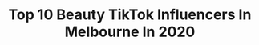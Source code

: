 ---
title: Top 10 Beauty TikTok Influencers In Melbourne In 2020
description: >-
  Find top beauty TikTok influencers in Melbourne in 2020. Most popular hashtags: #beauty #coronavirus #aussietreats #mycrib.
platform: TikTok
profiles:
  - username: "glambyson"
    fullname: >-
      Sonali Kapoor
    location: "Australia"
    followers: 15938
    engagement: 433
    commentsToLikes: 0.024494
    id: cka0rnodrhs320i78fc9bgoee
    verified: false
    hashtags: "#tiktokmakeup, #music, #beauty, #coles"
  - username: "timtavaria"
    fullname: >-
      Tim Tavaria
    location: "Australia"
    followers: 14650
    engagement: 788
    commentsToLikes: 0.025203
    id: cka67s61xm5e80i785hcija0o
    verified: false
    hashtags: "#thankful, #custombike, #baby, #gonnabefriends"
  - username: "caladenia"
    fullname: >-
      em
    location: "Australia"
    followers: 21106
    engagement: 678
    commentsToLikes: 0.019895
    id: ck9ejaxcd1y7n0j78018v6m9j
    verified: false
    hashtags: "#bird, #naturecore, #flowers, #woodland"
  - username: "shammiltd"
    fullname: >-
      Shammi
    location: "Australia"
    followers: 655722
    engagement: 1104
    commentsToLikes: 0.004750
    id: cka7v9yd0ver50i78iow6k1dj
    verified: true
    hashtags: "#schoolsout, #money, #bestfriends, #newchallenege"
  - username: "dailyxgrwm"
    fullname: >-
      ✰ ✰ ✰
    location: "Australia"
    followers: 12160
    engagement: 3021
    commentsToLikes: 0.052695
    id: ckacn5ympmiuj0i78vguakdnw
    verified: false
    hashtags: "#ledstriplights, #onlineshopping, #dayinalife, #food"
  - username: "ozsun2000"
    fullname: >-
      ozsun2000
    location: "Australia"
    followers: 174682
    engagement: 1148
    commentsToLikes: 0.008558
    id: cka884a739loc0i78e2mcazfu
    verified: false
    hashtags: ""
  - username: "chelsrandall"
    fullname: >-
      Chels Randall
    location: "Australia"
    followers: 2776
    engagement: 786
    commentsToLikes: 0.036213
    id: ck8adem8s5mi60j78v8peh2dh
    verified: false
    hashtags: "#notbad, #fashion, #aussie, #cheeseboard"
  - username: "swetasingh_87"
    fullname: >-
      Sweta Singh 🥰
    location: "Australia"
    followers: 89803
    engagement: 463
    commentsToLikes: 0.029733
    id: ck81q4k8gfw010j78m71ewatw
    verified: false
    hashtags: "#howmanylikes, #toning, #like, #eid"
  - username: "rimibeautysalon"
    fullname: >-
      Ramandeep Kaur
    location: "Australia"
    followers: 646810
    engagement: 328
    commentsToLikes: 0.007710
    id: ck80cs5lgaxg90j788u0tix32
    verified: false
    hashtags: "#browse, #browtint, #browshaping, #bodywaxing"
  - username: "watthefricative"
    fullname: >-
      Alex
    location: "Australia"
    followers: 47425
    engagement: 2210
    commentsToLikes: 0.032032
    id: cka6k9nr0y32n0i786kl76bix
    verified: false
    hashtags: "#earthday, #cursed, #tiktokcovers, #celebratenurses"
---